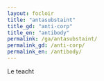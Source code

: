 ```yaml
---
layout: focloir
title: "antasubstaint"
title_gd: "anti-corp"
title_en: "antibody"
permalink: /ga/antasubstaint/
permalink_gd: /anti-corp/
permalink_en: /antibody/
---
```


Le teacht